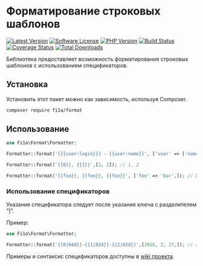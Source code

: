 # Форматирование строковых шаблонов

[![Latest Version][badge-release]][packagist]
[![Software License][badge-license]][license]
[![PHP Version][badge-php]][php]
[![Build Status][badge-build]][build]
[![Coverage Status][badge-coverage]][coverage]
[![Total Downloads][badge-downloads]][downloads]

Библиотека предоставляет возможность форматирования строковых шаблонов с использованием спецификаторов.

## Установка

Установить этот пакет можно как зависимость, используя Composer.

``` bash
composer require fi1a/format
```

## Использование

```php
use Fi1a\Format\Formatter;

Formatter::format('[{{user:login}}] - {{user:name}}', ['user' => ['name' => 'John', 'login' => 'john85']]); // [john85] - John

Formatter::format('{{0}}, {{1}}',[1, 2]); // 1, 2

Formatter::format('{{foo}}, {{foo}}, {{foo}}', ['foo' => 'bar',]); // bar, bar, bar
```

### Использование спецификаторов

Указание спецификатора следует после указания ключа с разделителем "|".

Пример:

```php
use Fi1a\Format\Formatter;

Formatter::format('{{0|04d}}-{{1|02d}}-{{2|02d}}',[2016, 2, 27,]); // 2016-02-27
```

Примеры и синтаксис спецификаторов доступны в [wiki проекта](https://github.com/fi1a/format/wiki).

[badge-release]: https://img.shields.io/packagist/v/fi1a/format?label=release
[badge-license]: https://img.shields.io/github/license/fi1a/format?style=flat-square
[badge-php]: https://img.shields.io/packagist/php-v/fi1a/format?style=flat-square
[badge-build]: https://img.shields.io/travis/fi1a/format?style=flat-square
[badge-coverage]: https://img.shields.io/coveralls/github/fi1a/format/master.svg?style=flat-square
[badge-downloads]: https://img.shields.io/packagist/dt/fi1a/format.svg?style=flat-square&colorB=mediumvioletred

[packagist]: https://packagist.org/packages/fi1a/format
[license]: https://github.com/fi1a/format/blob/master/LICENSE
[php]: https://php.net
[build]: https://travis-ci.org/fi1a/format
[coverage]: https://coveralls.io/r/fi1a/format?branch=master
[downloads]: https://packagist.org/packages/fi1a/format
